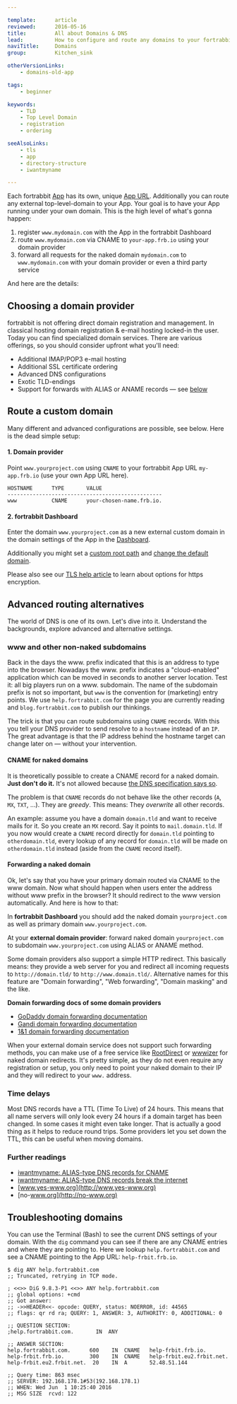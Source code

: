 ```yaml
---

template:      article
reviewed:      2016-05-16
title:         All about Domains & DNS
lead:          How to configure and route any domains to your fortrabbit App.
naviTitle:     Domains
group:         Kitchen_sink

otherVersionLinks:
    - domains-old-app

tags:
    - beginner

keywords:
    - TLD
    - Top Level Domain
    - registration
    - ordering

seeAlsoLinks:
    - tls
    - app
    - directory-structure
    - iwantmyname

---
```


Each fortrabbit [App](/app) has its own, unique [App URL](/app#toc-app-url). Additionally you can route any external top-level-domain to your App. Your goal is to have your App running under your own domain. This is the high level of what's gonna happen:

<!-- TODO: rewrite on launch of www-izer domain handling  -->

1. register `www.mydomain.com` with the App in the fortrabbit Dashboard
2. route `www.mydomain.com` via CNAME to `your-app.frb.io` using your domain provider
3. forward all requests for the naked domain `mydomain.com` to `www.mydomain.com` with your domain provider or even a third party service

And here are the details:


## Choosing a domain provider

fortrabbit is not offering direct domain registration and management. In classical hosting domain registration & e-mail hosting locked-in the user. Today you can find specialized domain services. There are various offerings, so you should consider upfront what you'll need:

* Additional IMAP/POP3 e-mail hosting
* Additional SSL certificate ordering
* Advanced DNS configurations
* Exotic TLD-endings
* Support for forwards with ALIAS or ANAME records — see [below](#toc-forwarding-a-naked-domain) 




## Route a custom domain

Many different and advanced configurations are possible, see below. Here is the dead simple setup:

#### 1. Domain provider

Point `www.yourproject.com` using `CNAME` to your fortrabbit App URL `my-app.frb.io` (use your own App URL here).

```plain
HOSTNAME      TYPE       VALUE
-------------------------------------------------
www           CNAME      your-chosen-name.frb.io.
```



#### 2. fortrabbit Dashboard

Enter the domain `www.yourproject.com` as a new external custom domain in the domain settings of the App in the [Dashboard](/dashboard). 

Additionally you might set a [custom root path](/app#toc-set-a-custom-root-path) and [change the default domain](/app#toc-change-the-default-domain).

Please also see our [TLS help article](/tls) to learn about options for https encryption.


## Advanced routing alternatives

The world of DNS is one of its own. Let's dive into it. Understand the backgrounds, explore advanced and alternative settings.


### www and other non-naked subdomains

Back in the days the www. prefix indicated that this is an address to type into the browser. Nowadays the www. prefix indicates a "cloud-enabled" application which can be moved in seconds to another server location. Test it: all big players run on a www. subdomain. The name of the subdomain prefix is not so important, but `www` is the convention for (marketing) entry points. We use `help.fortrabbit.com` for the page you are currently reading and `blog.fortrabbit.com` to publish our thinkings.

The trick is that you can route subdomains using `CNAME` records. With this you tell your DNS provider to send resolve to a `hostname` instead of an `IP`. The great advantage is that the IP address behind the hostname target can change later on — without your intervention.

#### CNAME for naked domains

It is theoretically possible to create a CNAME record for a naked domain. **Just don't do it.** It's not allowed because [the DNS specification says so](http://www.ietf.org/rfc/rfc1035.txt).

The problem is that `CNAME` records do not behave like the other records (`A`, `MX`, `TXT`, …). They are *greedy*. This means: They *overwrite* all other records.

An example: assume you have a domain `domain.tld` and want to receive mails for it. So you create an `MX` record. Say it points to `mail.domain.tld`. If you now would create a `CNAME` record directly for `domain.tld` pointing to `otherdomain.tld`, every lookup of any record for `domain.tld` will be made on `otherdomain.tld` instead (aside from the `CNAME` record itself).


#### Forwarding a naked domain

Ok, let's say that you have your primary domain routed via CNAME to the www domain. Now what should happen when users enter the address without www prefix in the browser? It should redirect to the www version automatically. And here is how to that:

In **fortrabbit Dashboard** you should add the naked domain `yourproject.com` as well as primary domain `www.yourproject.com`.

At your **external domain provider**: forward naked domain `yourproject.com` to subdomain `www.yourproject.com` using ALIAS or ANAME method.

Some domain providers also support a simple HTTP redirect. This basically means: they provide a web server for you and redirect all incoming requests to `http://domain.tld/` to `http://www.domain.tld/`. Alternative names for this feature are "Domain forwarding", "Web forwarding", "Domain masking" and the like.

**Domain forwarding docs of some domain providers**

* [GoDaddy domain forwarding documentation](https://support.godaddy.com/help/article/422/manually-forwarding-or-masking-your-domain-name)
* [Gandi domain forwarding documentation](https://wiki.gandi.net/en/domains/management/domain-as-website/forwarding)
* [1&1 domain forwarding documentation](http://help.1and1.com/domains-c36931/manage-domains-c79822/domain-destination-c38672redirectforward-your-domain-a594868.html)

When your external domain service does not support such forwarding methods, you can make use of a free service like [RootDirect](https://www.rootredirect.com/) or [wwwizer](http://wwwizer.com/) for naked domain redirects. It's pretty simple, as they do not even require any registration or setup, you only need to point your naked domain to their IP and they will redirect to your `www.` address. 



### Time delays

Most DNS records have a TTL (Time To Live) of 24 hours. This means that all name servers will only look every 24 hours if a domain target has been changed. In some cases it might even take longer. That is actually a good thing as it helps to reduce round trips. Some providers let you set down the TTL, this can be useful when moving domains.


### Further readings

* [iwantmyname: ALIAS-type DNS records for CNAME](https://iwantmyname.com/blog/2014/05/alias-type-dns-records-for-cname-functionality-on-naked-domains.html)
* [iwantmyname: ALIAS-type DNS records break the internet](https://iwantmyname.com/blog/2014/01/why-alias-type-records-break-the-internet.html)
* [www.yes-www.org](http://www.yes-www.org)
* [no-www.org](http://no-www.org)

## Troubleshooting domains

You can use the Terminal (Bash) to see the current DNS settings of your domain. With the `dig` command you can see if there are any CNAME entries and where they are pointing to. Here we lookup `help.fortrabbit.com` and see a CNAME pointing to the App URL: `help-frbit.frb.io`.

```
$ dig ANY help.fortrabbit.com
;; Truncated, retrying in TCP mode.

; <<>> DiG 9.8.3-P1 <<>> ANY help.fortrabbit.com
;; global options: +cmd
;; Got answer:
;; ->>HEADER<<- opcode: QUERY, status: NOERROR, id: 44565
;; flags: qr rd ra; QUERY: 1, ANSWER: 3, AUTHORITY: 0, ADDITIONAL: 0

;; QUESTION SECTION:
;help.fortrabbit.com.       IN  ANY

;; ANSWER SECTION:
help.fortrabbit.com.      600    IN  CNAME   help-frbit.frb.io.
help-frbit.frb.io.        300    IN  CNAME   help-frbit.eu2.frbit.net.
help-frbit.eu2.frbit.net.  20    IN  A       52.48.51.144

;; Query time: 863 msec
;; SERVER: 192.168.178.1#53(192.168.178.1)
;; WHEN: Wed Jun  1 10:25:40 2016
;; MSG SIZE  rcvd: 122
```